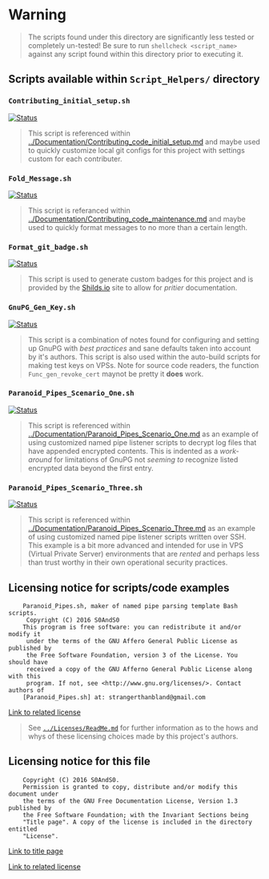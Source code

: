 # Warning

> The scripts found under this directory are significantly less tested or
> completely un-tested! Be sure to run `shellcheck <script_name>` against any
> script found within this directory prior to executing it.

## Scripts available within `Script_Helpers/` directory

### `Contributing_initial_setup.sh`

[![Status](https://img.shields.io/badge/Status-Untested-yellow.svg)](Contributing_initial_setup.sh)

> This script is referenced within
> [../Documentation/Contributing_code_initial_setup.md](../Documentation/Contributing_code_initial_setup.md)
> and maybe used to quickly customize local git configs for this project with
> settings custom for each contributer.

### `Fold_Message.sh`

[![Status](https://img.shields.io/badge/Status-Passing-blue.svg)](Fold_Message.sh)

> This script is referanced within
> [../Documentation/Contributing_code_maintenance.md](../Documentation/Contributing_code_maintenance.md)
> and maybe used to quickly format messages to no more than a certain length.

### `Format_git_badge.sh`

[![Status](https://img.shields.io/badge/Status-Passing-blue.svg)](Format_git_badge.sh)

> This script is used to generate custom badges for this project and is provided
> by the [Shilds.io](https://sheilds.io) site to allow for *pritier*
> documentation.

### `GnuPG_Gen_Key.sh`

[![Status](https://img.shields.io/badge/Status-Passing-blue.svg)](GnuPG_Gen_Key.sh)

> This script is a combination of notes found for configuring and setting up GnuPG
> with *best practices* and sane defaults taken into account by it's authors. This
> script is also used within the auto-build scripts for making test keys on VPSs.
> Note for source code readers, the function `Func_gen_revoke_cert` maynot be
> pretty it **does** work.

### `Paranoid_Pipes_Scenario_One.sh`

[![Status](https://img.shields.io/badge/Status-Untested-yellow.svg)](Paranoid_Pipes_Scenario_One.sh)

> This script is referenced within
> [../Documentation/Paranoid_Pipes_Scenario_One.md](../Documentation/Paranoid_Pipes_Scenario_One.md)
> as an example of using customized named pipe listener scripts to decrypt log
> files that have appended encrypted contents. This is indented as a *work-around*
> for limitations of GnuPG not *seeming to* recognize listed encrypted data beyond
> the first entry.

### `Paranoid_Pipes_Scenario_Three.sh`

[![Status](https://img.shields.io/badge/Status-Untested-yellow.svg)](Paranoid_Pipes_Scenario_Three.sh)

> This script is referenced within
> [../Documentation/Paranoid_Pipes_Scenario_Three.md](../Documentation/Paranoid_Pipes_Scenario_Three.md)
> as an example of using customized named pipe listener scripts written over SSH.
> This example is a bit more advanced and intended for use in VPS (Virtual Private
> Server) environments that are *rented* and perhaps less than trust worthy in
> their own operational security practices.

## Licensing notice for scripts/code examples

```
    Paranoid_Pipes.sh, maker of named pipe parsing template Bash scripts.
     Copyright (C) 2016 S0AndS0
    This program is free software: you can redistribute it and/or modify it
     under the terms of the GNU Affero General Public License as published by
     the Free Software Foundation, version 3 of the License. You should have
     received a copy of the GNU Afferno General Public License along with this
     program. If not, see <http://www.gnu.org/licenses/>. Contact authors of
    [Paranoid_Pipes.sh] at: strangerthanbland@gmail.com
```

[Link to related license](../Licenses/GNU_AGPLv3_Code.md)

> See [`../Licenses/ReadMe.md`](../Licenses/ReadMe.md) for further information as
> to the hows and whys of these licensing choices made by this project's authors.

## Licensing notice for this file

```
    Copyright (C) 2016 S0AndS0.
    Permission is granted to copy, distribute and/or modify this document under
    the terms of the GNU Free Documentation License, Version 1.3 published by
    the Free Software Foundation; with the Invariant Sections being
    "Title page". A copy of the license is included in the directory entitled
    "License".
```

[Link to title page](../Documentation/Contributing_Financially.md)

[Link to related license](../Licenses/GNU_FDLv1.3_Documentation.md)
